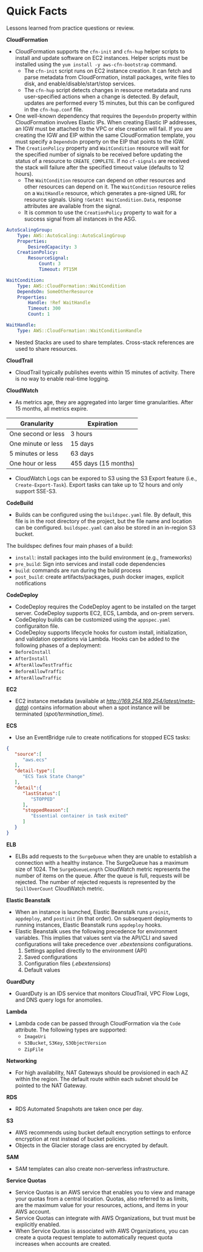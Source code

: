 # Quick Facts

Lessons learned from practice questions or review.  

**CloudFormation**
- CloudFormation supports the `cfn-init` and `cfn-hup` helper scripts to install and update software on EC2 instances. Helper scripts must be installed using the `yum install -y aws-cfn-bootstrap` command.
   - The `cfn-init` script runs on EC2 instance creation. It can fetch and parse metadata from CloudFormation, install packages, write files to disk, and enable/disable/start/stop services.
   - The `cfn-hup` script detects changes in resource metadata and runs user-specified actions when a change is detected. By default, updates are performed every 15 minutes, but this can be configured in the `cfn-hup.conf` file.
- One well-known dependency that requires the `DependsOn` property within CloudFormation involves Elastic IPs. When creating Elastic IP addresses, an IGW must be attached to the VPC or else creation will fail. If you are creating the IGW and EIP within the same CloudFormation template, you must specify a `DependsOn` property on the EIP that points to the IGW.
- The `CreationPolicy` property and `WaitCondition` resource will wait for the specified number of signals to be received before updating the status of a resource to `CREATE_COMPLETE`. If no `cf-signals` are received the stack will failure after the specified timeout value (defaults to 12 hours).
   - The `WaitCondition` resource can depend on other resources and other resources can depend on it. The `WaitCondition` resource relies on a `WaitHandle` resource, which generates a pre-signed URL for resource signals. Using `!GetAtt WaitCondition.Data`, response attributes are available from the signal.
   - It is common to use the `CreationPolicy` property to wait for a success signal from all instances in the ASG.

```yaml
AutoScalingGroup:
    Type: AWS::AutoScaling::AutoScalingGroup
    Properties:
        DesiredCapacity: 3
    CreationPolicy:
        ResourceSignal:
            Count: 3
            Timeout: PT15M

WaitCondition:
    Type: AWS::CloudFormation::WaitCondition
    DependsOn: SomeOtherResource
    Properties:
        Handle: !Ref WaitHandle
        Timeout: 300
        Count: 1

WaitHandle:
    Type: AWS::CloudFormation::WaitConditionHandle
```
- Nested Stacks are used to share templates. Cross-stack references are used to share resources.

**CloudTrail**
- CloudTrail typically publishes events within 15 minutes of activity. There is no way to enable real-time logging.

**CloudWatch**
- As metrics age, they are aggregated into larger time granularities. After 15 months, all metrics expire.

| Granularity | Expiration |
| --- | --- |  
| One second or less | 3 hours |
| One minute or less | 15 days |
| 5 minutes or less | 63 days |
| One hour or less | 455 days (15 months) |

- CloudWatch Logs can be expored to S3 using the S3 Export feature (i.e., `Create-Export-Task`). Export tasks can take up to 12 hours and only support SSE-S3.

**CodeBuild**
- Builds can be configured using the `buildspec.yaml` file. By default, this file is in the root directory of the project, but the file name and location can be configured. `buildspec.yaml` can also be stored in an in-region S3 bucket.

The buildspec defines four main phases of a build:
- `install`: install packages into the build environment (e.g., frameworks)
- `pre_build`: Sign into services and install code dependencies
- `build`: commands are run during the build process
- `post_build`: create artifacts/packages, push docker images, explicit notifications

**CodeDeploy**
- CodeDeploy requires the CodeDeploy agent to be installed on the target server. CodeDeploy supports EC2, ECS, Lambda, and on-prem servers.
- CodeDeploy builds can be customized using the `appspec.yaml` configuraiton file.
- CodeDeploy supports lifecycle hooks for custom install, initialization, and validation operations via Lambda. Hooks can be added to the following phases of a deployment:
- `BeforeInstall`
- `AfterInstall`
- `AfterAllowTestTraffic`
- `BeforeAllowTraffic`
- `AfterAllowTraffic`

**EC2**
- EC2 instance metadata (available at *http://169.254.169.254/latest/meta-data*) contains information about when a spot instance will be terminated (*spot/termination_time*).

**ECS**
- Use an EventBridge rule to create notifications for stopped ECS tasks:
```json
{
   "source":[
      "aws.ecs"
   ],
   "detail-type":[
      "ECS Task State Change"
   ],
   "detail":{
      "lastStatus":[
         "STOPPED"
      ],
      "stoppedReason":[
         "Essential container in task exited"
      ]
   }
}
```

**ELB**
- ELBs add requests to the `SurgeQueue` when they are unable to establish a connection with a healthy instance. The SurgeQueue has a maximum size of 1024. The `SurgeQueueLength` CloudWatch metric represents the number of items on the queue. After the queue is full, requests will be rejected. The number of rejected requests is represented by the `SpillOverCount` CloudWatch metric.

**Elastic Beanstalk**
- When an instance is launched, Elastic Beanstalk runs `preinit`, `appdeploy`, and `postinit` (in that order). On subsequent deployments to running instances, Elastic Beanstalk runs `appdeploy` hooks.
- Elastic Beanstalk uses the following precedence for environment variables. This implies that values sent via the API/CLI and saved configurations will take precedence over *.ebextensions* configurations.
    1. Settings applied directly to the environment (API)
    2. Saved configurations
    3. Configuration files (*.ebextensions*)
    4. Default values

**GuardDuty**
- GuardDuty is an IDS service that monitors CloudTrail, VPC Flow Logs, and DNS query logs for anomolies.

**Lambda**
- Lambda code can be passed through CloudFormation via the `Code` attribute. The following types are supported:
    - `ImageUri`
    - `S3Bucket`, `S3Key`, `S3ObjectVersion`
    - `ZipFile`

**Networking**
- For high availability, NAT Gateways should be provisioned in each AZ within the region. The default route within each subnet should be pointed to the NAT Gateway.

**RDS**  
- RDS Automated Snapshots are taken once per day.

**S3**
- AWS recommends using bucket default encryption settings to enforce encryption at rest instead of bucket policies.
- Objects in the Glacier storage class are encrypted by default.

**SAM**
- SAM templates can also create non-serverless infrastructure.

**Service Quotas**
- Service Quotas is an AWS service that enables you to view and manage your quotas from a central location. Quotas, also referred to as limits, are the maximum value for your resources, actions, and items in your AWS account.
- Service Quotas can integrate with AWS Organizations, but trust must be explicitly enabled.
- When Service Quotas is associated with AWS Organizations, you can create a quota request template to automatically request quota increases when accounts are created.
